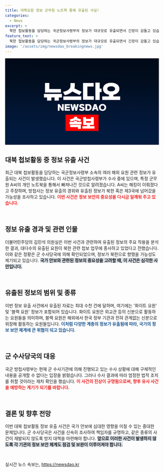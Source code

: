 ```yaml
---
title: 대북요원 정보 군무원 노트북 통해 유출된 사실!
categories:
  - News
excerpt: >
  북한 첩보활동을 담당하는 국군정보사령부의 정보가 대규모로 유출되면서 긴장이 감돌고 있습니다. 유출 경위는 해킹으로 추정되며, 다수의 해외 요원이 북한과 연관된 첩보를 수행 중으로 밝혀졌습니다. 각국의 수사기관이 동원된 이 사건의 배후는 과연 누구일까요?
feature_text: >
  북한 첩보활동을 담당하는 국군정보사령부의 정보가 대규모로 유출되면서 긴장이 감돌고 있습니다. 유출 경위는 해킹으로 추정되며, 다수의 해외 요원이 북한과 연관된 첩보를 수행 중으로 밝혀졌습니다. 각국의 수사기관이 동원된 이 사건의 배후는 과연 누구일까요?
image: '/assets/img/newsdao_breakingnews.jpg'
---
```


<p><img src="/assets/img/newsdao_breakingnews.jpg" alt="pcversion 속보" /></p>

<h2 data-ke-size="size26">대북 첩보활동 중 정보 유출 사건</h2>

<p data-ke-size="size16">최근 대북 첩보활동을 담당하는 국군정보사령부 소속의 여러 해외 요원 관련 정보가 유출되는 사건이 발생했습니다. 이 사건은 국군방첩사령부가 수사 중에 있으며, 특정 군무원 A씨의 개인 노트북을 통해서 빠져나간 것으로 알려졌습니다. A씨는 해킹이 이뤄졌다고 주장하며, 방첩사는 정보 유출의 경위와 유출된 정보가 북한 혹은 제3국에 넘어갔을 가능성을 조사하고 있습니다. <b><span style="color: #ee2323;">이번 사건은 정보 보안의 중요성을 다시금 일깨워 주고 있습니다.</span></b></p>

<p data-ke-size="size16">&nbsp;</p>

<h2 data-ke-size="size26">정보 유출 경과 및 관련 인물</h2>

<p data-ke-size="size16">더불어민주당의 김민석 의원실은 이번 사건과 관련하여 유출된 정보의 주요 작용을 분석한 결과, 대다수의 유출된 요원이 북한 관련 첩보 업무에 종사하고 있었다고 전했습니다. 이와 같은 정황은 군 수사당국에 의해 확인되었으며, 정보가 북한으로 향했을 가능성도 제기되고 있습니다. <b><span style="background-color: #21538527;">국가 안보와 관련된 정보의 중요성을 고려할 때, 이 사건은 심각한 사안입니다.</span></b></p>

<p data-ke-size="size16">&nbsp;</p>

<h2 data-ke-size="size26">유출된 정보의 범위 및 종류</h2>

<p data-ke-size="size16">이번 정보 유출 사건에서 유출된 자료는 최대 수천 건에 달하며, 여기에는 '화이트 요원' 및 '블랙 요원' 정보가 포함되어 있습니다. 화이트 요원은 외교관 등의 신분으로 활동하는 요원들을 의미하며, 블랙 요원은 해외에서 한국 정부 기관과 전혀 관계없는 신분으로 위장해 활동하는 요원들입니다. <b><span style="color: #1a5490;">이처럼 다양한 계층의 정보가 유출됨에 따라, 국가의 정보 보안 체계에 큰 위협이 되고 있습니다.</span></b></p>

<p data-ke-size="size16">&nbsp;</p>

<h2 data-ke-size="size26">군 수사당국의 대응</h2>

<p data-ke-size="size16">국군 방첩사령부는 현재 군 수사기관에 의해 진행되고 있는 수사 상황에 대해 구체적인 내용을 공개할 수 없다는 입장을 밝혔습니다. 그러나 수사 결과에 따라 엄정한 법적 조치를 취할 것이라는 재차 확인을 했습니다. <b><span style="color: #ee2323;">이 사건의 진상이 규명됨으로써, 향후 유사 사건을 예방하는 계기가 되기를 바랍니다.</span></b></p>

<p data-ke-size="size16">&nbsp;</p>

<h2 data-ke-size="size26">결론 및 향후 전망</h2>

<p data-ke-size="size16">이번 대북 첩보활동 정보 유출 사건은 국가 안보에 심대한 영향을 미칠 수 있는 중대한 문제입니다. 군 수사당국은 사건을 신속히 조사하여 책임자를 규명하고, 같은 종류의 사건이 재발되지 않도록 방지 대책을 마련해야 합니다. <b><span style="background-color: #21538527;">앞으로 이러한 사건이 발생하지 않도록 각 기관의 정보 보안 체계도 점검 및 보완이 이루어져야 합니다.</span></b></p>

<p data-ke-size="size16">&nbsp;</p>
실시간 뉴스 속보는, <a href="https://newsdao.kr" rel="dofollow">https://newsdao.kr</a>


